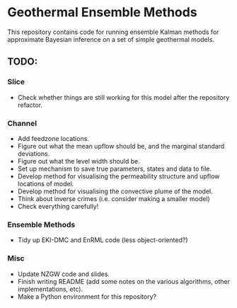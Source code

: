# Geothermal Ensemble Methods

This repository contains code for running ensemble Kalman methods for approximate Bayesian inference on a set of simple geothermal models.

## TODO:
### Slice
 - Check whether things are still working for this model after the repository refactor.
### Channel
 - Add feedzone locations.
 - Figure out what the mean upflow should be, and the marginal standard deviations.
 - Figure out what the level width should be.
 - Set up mechanism to save true parameters, states and data to file.
 - Develop method for visualising the permeability structure and upflow locations of model.
 - Develop method for visualising the convective plume of the model.
 - Think about inverse crimes (i.e. consider making a smaller model)
 - Check everything carefully!
### Ensemble Methods
 - Tidy up EKI-DMC and EnRML code (less object-oriented?)
### Misc
 - Update NZGW code and slides.
 - Finish writing README (add some notes on the various algorithms, other implementations, etc).
 - Make a Python environment for this repository?